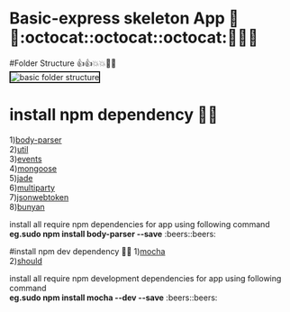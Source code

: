 # Basic-express skeleton App :runner::runner::octocat::octocat::octocat::tada::tada::grinning:

#Folder Structure :thumbsup::thumbsup::boom::boom::triangular_ruler::triangular_ruler:
<br>
<img src="http://server.myspace-shack.com/d22/folderstrc.png" border="2" alt="basic folder structure">
</br>
# install npm dependency :paperclip::paperclip:
1)<a href="https://www.npmjs.com/package/body-parser">body-parser</a><br>
2)<a href="https://www.npmjs.com/package/util">util</a><br>
3)<a href="https://www.npmjs.com/package/events">events</a><br>
4)<a href="https://www.npmjs.com/package/mongoose">mongoose</a><br>
5)<a href="http://jade-lang.com/">jade</a><br>
6)<a href="https://www.npmjs.com/package/multiparty">multiparty</a><br>
7)<a href="https://www.npmjs.com/package/jsonwebtoken">jsonwebtoken</a><br>
8)<a href="https://www.npmjs.com/package/bunyan">bunyan</a><br>

<p> install all require npm dependencies for app using following command<br>
<b>eg.sudo npm install body-parser --save</b>  :beers::beers:
</p>


#install npm dev dependency :paperclip::paperclip:
1)<a href="https://www.npmjs.com/package/mocha">mocha</a><br>
2)<a href="https://www.npmjs.com/package/should">should</a>

<p> install all require npm development dependencies for app using following command<br>
<b>eg.sudo npm install mocha --dev --save</b>  :beers::beers:
</p>
